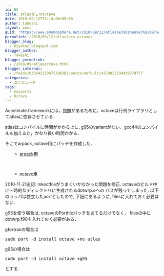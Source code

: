 ```yaml
---
id: 85
title: atlasなしのoctave
date: 2010-09-12T21:14:00+09:00
author: takeshi
layout: post
guid: 'https://www.enomosphere.net/2010/09/12/atlas%e3%81%aa%e3%81%97%e3%81%aeoctave/'
permalink: /2010/09/12/atlasless-octave/
blogger_blog:
  - hiyokoz.blogspot.com
blogger_author:
  - Takeshi
blogger_permalink:
  - /2010/09/atlasoctave.html
blogger_internal:
  - /feeds/832545220475396382/posts/default/4729822334439274777
categories:
  - コンピュータ
tags:
  - macports
  - Octave
---
```

Accelerate.frameworkには，<a href="https://www.enomosphere.net/2010/08/09/accelerate%e3%81%aecdotu-cdotc-zdotc-zdotu%e3%81%a7%e5%87%ba%e3%82%8bsegmentation-fault%e3%82%92%e5%9b%9e%e9%81%bf%e3%81%99%e3%82%8b/">問題</a>があるために，octaveは行列ライブラリとしてatlasに依存させている．

atlasはコンパイルに時間がかかる上に, g95のvariantがない．gcc44のコンパイルも加えると，かなり長い時間かかる．

そこでarpack, octave用にパッチを作成した．
<ul>
<ul>
 	<li><a href="http://trac.macports.org/ticket/25186">arpack用</a></li>
</ul>
</ul>
&nbsp;
<ul>
<ul>
 	<li><a href="http://trac.macports.org/ticket/21797">octave用</a></li>
</ul>
</ul>
2010-11-21追記: mkoctfileがうまくいかなかった問題を修正.
octaveのビルド中に一時的なディレクトリに生成されるdotwrp.oへの
パスが残ってしまった.
以下のラッパは独立したportとしたので, 下記にあるように,
filesに入れておく必要はない.

g95を使う場合は, octaveのPortfileパッチをあてるだけでなく，
filesの中にdotwrp.f90を入れておく必要がある．

gfortranの場合は
<pre>
sudo port -d install octave +no_atlas</pre>
g95の場合は
<pre>
sudo port -d install octave +g95</pre>
とする．
